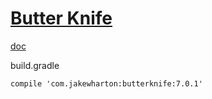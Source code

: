# [Butter Knife](http://jakewharton.github.io/butterknife/)

[doc](http://jakewharton.github.io/butterknife/javadoc/) 

build.gradle

```
compile 'com.jakewharton:butterknife:7.0.1'
```


